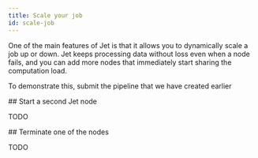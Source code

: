 ```yaml
---
title: Scale your job
id: scale-job
---
```


One of the main features of Jet is that it allows you to dynamically
scale a job up or down. Jet keeps processing data without loss even when
a node fails, and you can add more nodes that immediately start sharing
the computation load.

To demonstrate this, submit the pipeline that we have created earlier

## Start a second Jet node

TODO

## Terminate one of the nodes

TODO
